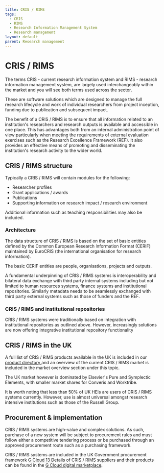 ```yaml
---
title: CRIS / RIMS
tags:
  - CRIS
  - RIMS
  - Research Information Management System
  - Research management
layout: default
parent: Research management
---
```

# CRIS / RIMS

The terms CRIS - current research information system and RIMS - research information management system, are largely used interchangeably within the market and you will see both terms used across the sector. 

These are software solutions which are designed to manage the full research lifecycle and work of individual researchers from project inception, funding due to publication and subsequent impact. 

The benefit of a CRIS / RIMS is to ensure that all information related to an institution's researchers and research outputs is available and accessible in one place. This has advantages both from an internal administration point of view particularly when meeting the requirements of external evaluation exercises such as the Research Excellence Framework (REF). It also provides an effective means of promoting and disseminating the institution's research activity to the wider world.

## CRIS / RIMS structure

Typically a CRIS / RIMS will contain modules for the following:

* Researcher profiles
* Grant applications / awards
* Publications
* Supporting information on research impact / research environment

Additional information such as teaching responsibilities may also be included.

### Architecture

The data structure of CRIS / RIMS is based on the set of basic entities defined by the Common European Research Information Format (CERIF) maintained by EuroCRIS (the international organisation for research information).

The basic CERIF entities are people, organisations, projects and outputs.

A fundamental underpinning of CRIS / RIMS systems is interoperability and bilateral data exchange with third party internal systems including but not limited to human resources systems, finance systems and institutional repositories. Similarly metadata needs to be seamlessly exchanged with third party external systems such as those of funders and the REF.

### CRIS / RIMS and institutional repositories

CRIS / RIMS systems were traditionally based on integration with institutional repositories as outlined above. However, increasingly solutions are now offering integrative institutional repository functionality 

## CRIS / RIMS in the UK

A full list of CRIS / RIMS products available in the UK is included in our [product directory](https://helibtech.netlify.app/product-directory/)[ ](https://helibtech.netlify.app/product-directory/)and an overview of the current  CRIS / RIMS market is included in the market overview section under this topic.

The UK market however is dominated by Elsevier's Pure and Symplectic Elements, with smaller market shares for Converis and Worktribe.

It is worth noting that less than 50% of UK HEIs are users of CRIS / RIMS systems currently. However, use is almost universal amongst research intensive institutions such as those of the Russell Group.

## Procurement & implementation

CRIS / RIMS systems are high-value and complex solutions. As such, purchase of a new system will be subject to procurement rules and must follow either a competitive tendering process or be purchased through an approved procurement route such as a purchasing framework.

CRIS / RIMS systems are included in the UK Government procurement framework [G Cloud 13 ](https://www.crowncommercial.gov.uk/agreements/RM1557.13)Details of CRIS / RIMS suppliers and their products can be found in the [G Cloud digital marketplace](https://www.applytosupply.digitalmarketplace.service.gov.uk/).
